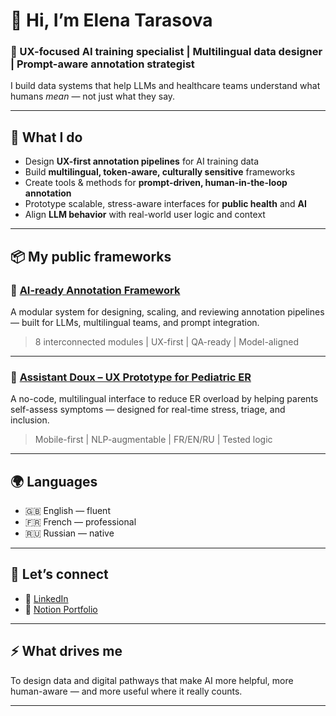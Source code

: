 # 👋 Hi, I’m Elena Tarasova

### 🤖 UX-focused AI training specialist | Multilingual data designer | Prompt-aware annotation strategist

I build data systems that help LLMs and healthcare teams understand what humans *mean* — not just what they say.

---

## 🧠 What I do

- Design **UX-first annotation pipelines** for AI training data  
- Build **multilingual, token-aware, culturally sensitive** frameworks  
- Create tools & methods for **prompt-driven, human-in-the-loop annotation**  
- Prototype scalable, stress-aware interfaces for **public health** and **AI**  
- Align **LLM behavior** with real-world user logic and context

---

## 📦 My public frameworks

### 🔹 [AI-ready Annotation Framework](https://github.com/elenatarasova/ai-annotation-framework)  
A modular system for designing, scaling, and reviewing annotation pipelines — built for LLMs, multilingual teams, and prompt integration.

> 8 interconnected modules | UX-first | QA-ready | Model-aligned

---

### 🔹 [Assistant Doux – UX Prototype for Pediatric ER](https://github.com/elenatarasova/assistant-doux-ux)  
A no-code, multilingual interface to reduce ER overload by helping parents self-assess symptoms — designed for real-time stress, triage, and inclusion.

> Mobile-first | NLP-augmentable | FR/EN/RU | Tested logic

---

## 🌍 Languages

- 🇬🇧 English — fluent  
- 🇫🇷 French — professional  
- 🇷🇺 Russian — native  

---

## 🔗 Let’s connect

- 💼 [LinkedIn](https://www.linkedin.com/in/elena-tarasova-452b47b1/)  
- 📁 [Notion Portfolio](https://typhoon-twilight-962.notion.site/Elena-Tarasova-Personal-Portfolio-15fe1e1b441280d08d1cc2c91c86c750?pvs=73)

---

## ⚡ What drives me

To design data and digital pathways that make AI more helpful, more human-aware — and more useful where it really counts.

---
